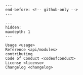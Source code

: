 ```{include} ../README.md
---
end-before: <!-- github-only -->
---
```

[license]: license
[contributor guide]: contributing
[command-line reference]: usage
[changelog]: changelog

```{toctree}
---
hidden:
maxdepth: 1
---

Usage <usage>
Reference <api/modules>
contributing
Code of Conduct <codeofconduct>
License <license>
Changelog <changelog>
```
